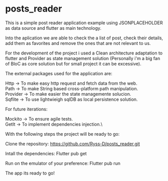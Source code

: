# posts_reader

This is a simple post reader application example using JSONPLACEHOLDER as data source and flutter as main technology.

Into the aplication we are able to check the a list of post, check their details, add them as favorites and remove the ones that are not relevant to us.

For the development of the project i used a Clean architecture adaptation to flutter and Provider as state management solution (Personally i'm a big fan of BloC as core solution but for small project it can be excessive).

The external packages used for the application are: 

Http -> To make easy http request and fetch data from the web.\
Path -> To make String based cross-platform path manipulation.\
Provider -> To make easier the state managemente solucion.\
Sqflite -> To use lightwieigh sqlDB as local persistence solution.

For future iterations:

Mockito -> To ensure agile tests.\
GetIt -> To implement dependencies injection.\

With the following steps the project will be ready to go:

Clone the repository:
https://github.com/Ryss-D/posts_reader.git

Intall the dependencies:
Flutter pub get

Run on the emulator of your preference:
Flutter pub run

The app its ready to go!

